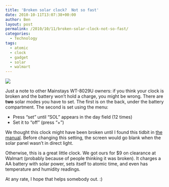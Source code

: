 ```yaml
---
title: 'Broken solar clock?  Not so fast'
date: 2010-10-11T13:07:38+00:00
author: Ben
layout: post
permalink: /2010/10/11/broken-solar-clock-not-so-fast/
categories:
  - Technology
tags:
  - atomic
  - clock
  - gadget
  - solar
  - walmart
---
```

[<img class="preview" src="http://media.benjaminoakes.com/2010/Broken solar clock%20Not so fast/Mainstays WT-8029U.jpg" />](http://media.benjaminoakes.com/2010/Broken%20solar%20clock%20Not%20so%20fast/Mainstays%20WT-8029U.jpg)

Just a note to other Mainstays WT-8029U owners: if you think your clock is broken and the battery won&#8217;t hold a charge, you might be wrong. There are **two** solar modes you have to set. The first is on the back, under the battery compartment. The second is set using the menu:

  * Press &#8220;set&#8221; until &#8220;SOL&#8221; appears in the day field (12 times)
  * Set it to &#8220;off&#8221; (press &#8220;+&#8221;)

We thought this clock might have been broken until I found this tidbit in [the manual](http://www.lacrossetechnology.com/8029/manual.pdf). Before changing this setting, the screen would go blank when the solar panel wasn&#8217;t in direct light.

Otherwise, this is a great little clock. We got ours for $9 on clearance at Walmart (probably because of people thinking it was broken). It charges a AA battery with solar power, sets itself to atomic time, and even has temperature and humidity readings.

At any rate, I hope that helps somebody out. :)